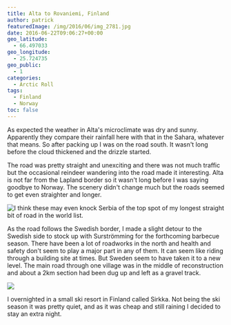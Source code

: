 ```yaml
---
title: Alta to Rovaniemi, Finland
author: patrick
featuredImage: /img/2016/06/img_2781.jpg
date: 2016-06-22T09:06:27+00:00
geo_latitude:
  - 66.497033
geo_longitude:
  - 25.724735
geo_public:
  - 1
categories:
  - Arctic Roll
tags:
  - Finland
  - Norway
toc: false
---
```

As expected the weather in Alta's microclimate was dry and sunny. Apparently they compare their rainfall here with that in the Sahara, whatever that means. So after packing up I was on the road south. It wasn't long before the cloud thickened and the drizzle started.

<!--more-->

The road was pretty straight and unexciting and there was not much traffic but the occasional reindeer wandering into the road made it interesting. Alta is not far from the Lapland border so it wasn't long before I was saying goodbye to Norway. The scenery didn't change much but the roads seemed to get even straighter and longer.

![I think these may even knock Serbia of the top spot of my longest straight bit of road in the world list.](/img/2016/06/img_2821.jpg)


As the road follows the Swedish border, I made a slight detour to the Swedish side to stock up with Surströmming for the forthcoming barbecue season. There have been a lot of roadworks in the north and health and safety don't seem to play a major part in any of them. It can seem like riding through a building site at times. But Sweden seem to have taken it to a new level. The main road through one village was in the middle of reconstruction and about a 2km section had been dug up and left as a gravel track.

![](/img/2016/06/img_2822.jpg)

I overnighted in a small ski resort in Finland called Sirkka. Not being the ski season it was pretty quiet, and as it was cheap and still raining I decided to stay an extra night.
